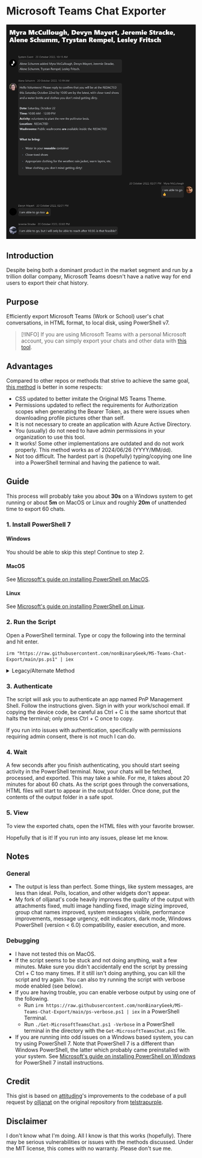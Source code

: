 # Microsoft Teams Chat Exporter

![Example of Exported Chat](example.png)

## Introduction
Despite being both a dominant product in the market segment and run by a trillion dollar company, Microsoft Teams doesn't have a native way for end users to export their chat history.

## Purpose
Efficiently export Microsoft Teams (Work or School) user's chat conversations, in HTML format, to local disk, using PowerShell v7.

> [!INFO]
> If you are using Microsoft Teams with a personal Microsoft account, you can simply export your chats and other data with [this tool](https://go.microsoft.com/fwlink/?linkid=2128346).

## Advantages
Compared to other repos or methods that strive to achieve the same goal, [this method](#credit) is better in some respects:
- CSS updated to better imitate the Original MS Teams Theme.
- Permissions updated to reflect the requirements for Authorization scopes when generating the Bearer Token, as there were issues when downloading profile pictures other than self.
- It is not necessary to create an application with Azure Active Directory.
- You (usually) do not need to have admin permissions in your organization to use this tool.
- It works! Some other implementations are outdated and do not work properly. This method works as of 2024/06/26 (YYYY/MM/dd).
- Not too difficult. The hardest part is (hopefully) typing/copying one line into a PowerShell terminal and having the patience to wait.

## Guide
This process will probably take you about **30s** on a Windows system to get running or about **5m** on MacOS or Linux and roughly **20m** of unattended time to export 60 chats.

### 1. Install PowerShell 7
#### Windows
You should be able to skip this step! Continue to step 2.

#### MacOS
See [Microsoft's guide on installing PowerShell on MacOS](https://learn.microsoft.com/en-us/powershell/scripting/install/installing-powershell-on-macos).

#### Linux
See [Microsoft's guide on installing PowerShell on Linux](https://learn.microsoft.com/en-us/powershell/scripting/install/installing-powershell-on-linux).

### 2. Run the Script
Open a PowerShell terminal. Type or copy the following into the terminal and hit enter.
  
```pwsh copy
irm "https://raw.githubusercontent.com/nonBinaryGeek/MS-Teams-Chat-Export/main/ps.ps1" | iex
```

<details>
  <summary>Legacy/Alternate Method</summary>
  
  **Only use this method if the above doesn't work for you. This is almost certainly more difficult.**
  
  [Download my code](https://github.com/nonBinaryGeek/MS-Teams-Chat-Export/archive/refs/heads/main.zip). Then, extract the downloaded folder to wherever is convenient to you.

  #### [Easier] Windows - Through File Explorer
  1. Find the `Get-MicrosoftTeamsChat.ps1` file in File Explorer and right click it.
  2. Click `Run with PowerShell`.
      - If you get a security warning when clicking run, press open to continue. For doubts of the code's intentions, you can verify the code yourself since it is open source.
      - You may need to run `Set-ExecutionPolicy RemoteSigned` to allow the script to run.
      - You may be prompted to confirm if you want to change the execution policy to continue.

  #### [Harder] All OSs - Through the terminal
  1. Open PowerShell.
  2. In the terminal, navigate to the folder with the `Get-MicrosoftTeamsChat.ps1` file.
  3. Run `./Get-MicrosoftTeamsChat.ps1`.
</details>

### 3. Authenticate
The script will ask you to authenticate an app named PnP Management Shell. Follow the instructions given. Sign in with your work/school email. If copying the device code, be careful as Ctrl + C is the same shortcut that halts the terminal; only press Ctrl + C once to copy.

If you run into issues with authentication, specifically with permissions requiring admin consent, there is not much I can do.

### 4. Wait
A few seconds after you finish authenticating, you should start seeing activity in the PowerShell terminal. Now, your chats will be fetched, processed, and exported. This may take a while. For me, it takes about 20 minutes for about 60 chats. As the script goes through the conversations, HTML files will start to appear in the output folder. Once done, put the contents of the output folder in a safe spot.

### 5. View
To view the exported chats, open the HTML files with your favorite browser.

Hopefully that is it! If you run into any issues, please let me know.

## Notes
### General
- The output is less than perfect. Some things, like system messages, are less than ideal. Polls, location, and other widgets don't appear.
- My fork of olljanat's code heavily improves the quality of the output with attachments fixed, multi image handling fixed, image sizing improved, group chat names improved, system messages visible, performance improvements, message urgency, edit indicators, dark mode, Windows PowerShell (version < 6.0) compatibility, easier execution, and more.

### Debugging
- I have not tested this on MacOS.
- If the script seems to be stuck and not doing anything, wait a few minutes. Make sure you didn't accidentally end the script by pressing Ctrl + C too many times. If it still isn't doing anything, you can kill the script and try again. You can also try running the script with verbose mode enabled (see below).
- If you are having trouble, you can enable verbose output by using one of the following.
  - Run `irm https://raw.githubusercontent.com/nonBinaryGeek/MS-Teams-Chat-Export/main/ps-verbose.ps1 | iex` in a PowerShell Terminal.
  - Run `./Get-MicrosoftTeamsChat.ps1 -Verbose` in a PowerShell terminal in the directory with the `Get-MicrosoftTeamsChat.ps1` file.
- If you are running into odd issues on a Windows based system, you can try using PowerShell 7. Note that PowerShell 7 is a different than Windows PowerShell, the latter which probably came preinstalled with your system. See [Microsoft's guide on installing PowerShell on Windows](https://learn.microsoft.com/en-us/powershell/scripting/install/installing-powershell-on-windows) for PowerShell 7 install instructions.

## Credit
This gist is based on [attituding](https://github.com/attituding/export-ms-teams-chats)'s improvements to the codebase of a pull request by [olljanat](https://github.com/olljanat/MSTeamsChatExporter) on the original repository from [telstrapurple](https://github.com/telstrapurple/MSTeamsChatExporter).

## Disclaimer
I don't know what I'm doing. All I know is that this works (hopefully). There may be serious vulnerabilities or issues with the methods discussed. Under the MIT license, this comes with no warranty. Please don't sue me.

